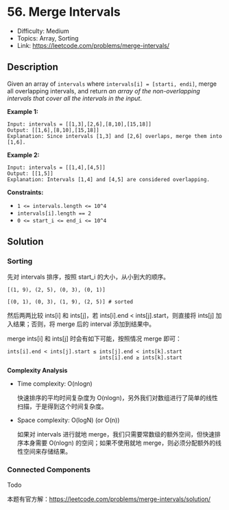 # 56. Merge Intervals

- Difficulty: Medium
- Topics: Array, Sorting
- Link: https://leetcode.com/problems/merge-intervals/

## Description

Given an array of `intervals` where `intervals[i] = [starti, endi]`, merge all overlapping intervals, and return _an array of the non-overlapping intervals that cover all the intervals in the input_.

**Example 1:**

```
Input: intervals = [[1,3],[2,6],[8,10],[15,18]]
Output: [[1,6],[8,10],[15,18]]
Explanation: Since intervals [1,3] and [2,6] overlaps, merge them into [1,6].
```

**Example 2:**

```
Input: intervals = [[1,4],[4,5]]
Output: [[1,5]]
Explanation: Intervals [1,4] and [4,5] are considered overlapping.
```

**Constraints:**

- `1 <= intervals.length <= 10^4`
- `intervals[i].length == 2`
- `0 <= start_i <= end_i <= 10^4`

## Solution

### Sorting

先对 intervals 排序，按照 start_i 的大小，从小到大的顺序。

```shell
[(1, 9), (2, 5), (0, 3), (0, 1)]

[(0, 1), (0, 3), (1, 9), (2, 5)] # sorted
```

然后两两比较 ints[i] 和 ints[j]，若 ints[i].end < ints[j].start，则直接将 ints[j] 加入结果；否则，将 merge 后的 interval 添加到结果中。

merge ints[i] 和 ints[j] 时会有如下可能，按照情况 merge 即可：

```shell
ints[i].end < ints[j].start ≤ ints[j].end < ints[k].start
                              ints[i].end ≥ ints[k].start​
```

**Complexity Analysis**

- Time complexity: O(nlogn)

  快速排序的平均时间复杂度为 O(nlogn)，另外我们对数组进行了简单的线性扫描，于是得到这个时间复杂度。

- Space complexity: O(log⁡N) (or O(n))

  如果对 intervals 进行就地 merge，我们只需要常数级的额外空间，但快速排序本身需要 O(nlogn) 的空间；如果不使用就地 merge，则必须分配额外的线性空间来存储结果。

### Connected Components

Todo

本题有官方解：https://leetcode.com/problems/merge-intervals/solution/
